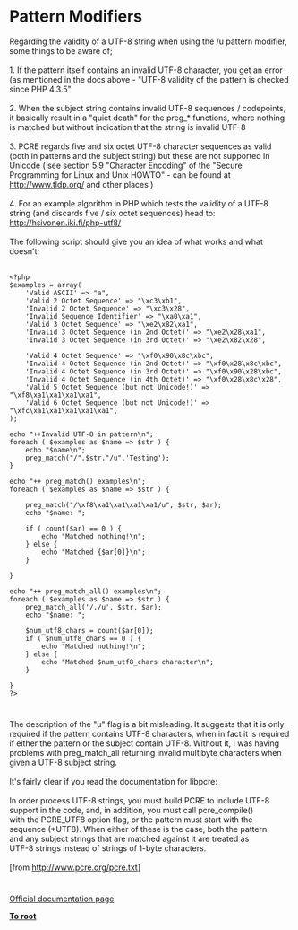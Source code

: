 # Pattern Modifiers



Regarding the validity of a UTF-8 string when using the /u pattern modifier, some things to be aware of;<br><br>1. If the pattern itself contains an invalid UTF-8 character, you get an error (as mentioned in the docs above - "UTF-8 validity of the pattern is checked since PHP 4.3.5"<br><br>2. When the subject string contains invalid UTF-8 sequences / codepoints, it basically result in a "quiet death" for the preg_* functions, where nothing is matched but without indication that the string is invalid UTF-8<br><br>3. PCRE regards five and six octet UTF-8 character sequences as valid (both in patterns and the subject string) but these are not supported in Unicode ( see section 5.9 "Character Encoding" of the "Secure Programming for Linux and Unix HOWTO" - can be found at http://www.tldp.org/ and other places )<br><br>4. For an example algorithm in PHP which tests the validity of a UTF-8 string (and discards five / six octet sequences) head to: http://hsivonen.iki.fi/php-utf8/<br><br>The following script should give you an idea of what works and what doesn&apos;t;<br><br>

```
<?php
$examples = array(
    'Valid ASCII' => "a",
    'Valid 2 Octet Sequence' => "\xc3\xb1",
    'Invalid 2 Octet Sequence' => "\xc3\x28",
    'Invalid Sequence Identifier' => "\xa0\xa1",
    'Valid 3 Octet Sequence' => "\xe2\x82\xa1",
    'Invalid 3 Octet Sequence (in 2nd Octet)' => "\xe2\x28\xa1",
    'Invalid 3 Octet Sequence (in 3rd Octet)' => "\xe2\x82\x28",

    'Valid 4 Octet Sequence' => "\xf0\x90\x8c\xbc",
    'Invalid 4 Octet Sequence (in 2nd Octet)' => "\xf0\x28\x8c\xbc",
    'Invalid 4 Octet Sequence (in 3rd Octet)' => "\xf0\x90\x28\xbc",
    'Invalid 4 Octet Sequence (in 4th Octet)' => "\xf0\x28\x8c\x28",
    'Valid 5 Octet Sequence (but not Unicode!)' => "\xf8\xa1\xa1\xa1\xa1",
    'Valid 6 Octet Sequence (but not Unicode!)' => "\xfc\xa1\xa1\xa1\xa1\xa1",
);

echo "++Invalid UTF-8 in pattern\n";
foreach ( $examples as $name => $str ) {
    echo "$name\n";
    preg_match("/".$str."/u",'Testing');
}

echo "++ preg_match() examples\n";
foreach ( $examples as $name => $str ) {
    
    preg_match("/\xf8\xa1\xa1\xa1\xa1/u", $str, $ar);
    echo "$name: ";

    if ( count($ar) == 0 ) {
        echo "Matched nothing!\n";
    } else {
        echo "Matched {$ar[0]}\n";
    }
    
}

echo "++ preg_match_all() examples\n";
foreach ( $examples as $name => $str ) {
    preg_match_all('/./u', $str, $ar);
    echo "$name: ";
    
    $num_utf8_chars = count($ar[0]);
    if ( $num_utf8_chars == 0 ) {
        echo "Matched nothing!\n";
    } else {
        echo "Matched $num_utf8_chars character\n";
    }
    
}
?>
```
  

#

The description of the "u" flag is a bit misleading. It suggests that it is only required if the pattern contains UTF-8 characters, when in fact it is required if either the pattern or the subject contain UTF-8. Without it, I was having problems with preg_match_all returning invalid multibyte characters when given a UTF-8 subject string.<br><br>It&apos;s fairly clear if you read the documentation for libpcre:<br><br>       In  order  process  UTF-8 strings, you must build PCRE to include UTF-8<br>       support in the code, and, in addition,  you  must  call  pcre_compile()<br>       with  the  PCRE_UTF8  option  flag,  or the pattern must start with the<br>       sequence (*UTF8). When either of these is the case,  both  the  pattern<br>       and  any  subject  strings  that  are matched against it are treated as<br>       UTF-8 strings instead of strings of 1-byte characters.<br><br>[from http://www.pcre.org/pcre.txt]  

#

[Official documentation page](https://www.php.net/manual/en/reference.pcre.pattern.modifiers.php)

**[To root](/README.md)**